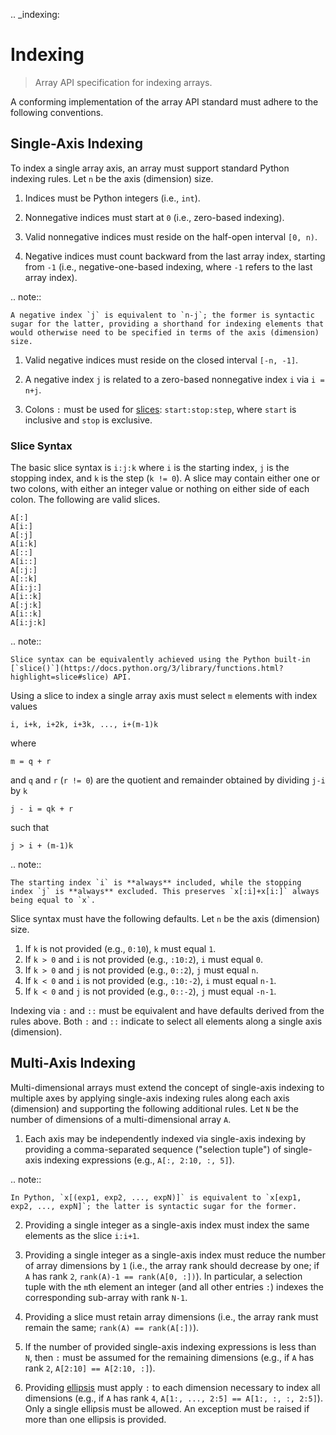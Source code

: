 .. _indexing:

# Indexing

> Array API specification for indexing arrays.

A conforming implementation of the array API standard must adhere to the following conventions.

## Single-Axis Indexing

To index a single array axis, an array must support standard Python indexing rules. Let `n` be the axis (dimension) size.

1.  Indices must be Python integers (i.e., `int`).

1.  Nonnegative indices must start at `0` (i.e., zero-based indexing).

1.  Valid nonnegative indices must reside on the half-open interval `[0, n)`.

1.  Negative indices must count backward from the last array index, starting from `-1` (i.e., negative-one-based indexing, where `-1` refers to the last array index).

.. note::

    A negative index `j` is equivalent to `n-j`; the former is syntactic sugar for the latter, providing a shorthand for indexing elements that would otherwise need to be specified in terms of the axis (dimension) size.

1.  Valid negative indices must reside on the closed interval `[-n, -1]`.

1.  A negative index `j` is related to a zero-based nonnegative index `i` via `i = n+j`.

1.  Colons `:` must be used for [slices](https://docs.python.org/3/library/functions.html?highlight=slice#slice): `start:stop:step`, where `start` is inclusive and `stop` is exclusive.

### Slice Syntax

The basic slice syntax is `i:j:k` where `i` is the starting index, `j` is the stopping index, and `k` is the step (`k != 0`). A slice may contain either one or two colons, with either an integer value or nothing on either side of each colon. The following are valid slices.

```text
A[:]
A[i:]
A[:j]
A[i:k]
A[::]
A[i::]
A[:j:]
A[::k]
A[i:j:]
A[i::k]
A[:j:k]
A[i::k]
A[i:j:k]
```

.. note::

    Slice syntax can be equivalently achieved using the Python built-in [`slice()`](https://docs.python.org/3/library/functions.html?highlight=slice#slice) API.

Using a slice to index a single array axis must select `m` elements with index values

```text
i, i+k, i+2k, i+3k, ..., i+(m-1)k
```

where

```text
m = q + r
```

and `q` and `r` (`r != 0`) are the quotient and remainder obtained by dividing `j-i` by `k`

```text
j - i = qk + r
```

such that

```text
j > i + (m-1)k
```

.. note::

    The starting index `i` is **always** included, while the stopping index `j` is **always** excluded. This preserves `x[:i]+x[i:]` always being equal to `x`.

Slice syntax must have the following defaults. Let `n` be the axis (dimension) size.

1.  If `k` is not provided (e.g., `0:10`), `k` must equal `1`.
1.  If `k > 0` and `i` is not provided (e.g., `:10:2`), `i` must equal `0`.
1.  If `k > 0` and `j` is not provided (e.g., `0::2`), `j` must equal `n`.
1.  If `k < 0` and `i` is not provided (e.g., `:10:-2`), `i` must equal `n-1`.
1.  If `k < 0` and `j` is not provided (e.g., `0::-2`), `j` must equal `-n-1`.

Indexing via `:` and `::` must be equivalent and have defaults derived from the rules above. Both `:` and `::` indicate to select all elements along a single axis (dimension).

## Multi-Axis Indexing

Multi-dimensional arrays must extend the concept of single-axis indexing to multiple axes by applying single-axis indexing rules along each axis (dimension) and supporting the following additional rules. Let `N` be the number of dimensions of a multi-dimensional array `A`.

1.  Each axis may be independently indexed via single-axis indexing by providing a comma-separated sequence ("selection tuple") of single-axis indexing expressions (e.g., `A[:, 2:10, :, 5]`).

.. note::

    In Python, `x[(exp1, exp2, ..., expN)]` is equivalent to `x[exp1, exp2, ..., expN]`; the latter is syntactic sugar for the former.

2.  Providing a single integer as a single-axis index must index the same elements as the slice `i:i+1`.

3.  Providing a single integer as a single-axis index must reduce the number of array dimensions by `1` (i.e., the array rank should decrease by one; if `A` has rank `2`, `rank(A)-1 == rank(A[0, :])`). In particular, a selection tuple with the `m`th element an integer (and all other entries `:`) indexes the corresponding sub-array with rank `N-1`.

4.  Providing a slice must retain array dimensions (i.e., the array rank must remain the same; `rank(A) == rank(A[:])`).

5.  If the number of provided single-axis indexing expressions is less than `N`, then `:` must be assumed for the remaining dimensions (e.g., if `A` has rank `2`, `A[2:10] == A[2:10, :]`).

6.  Providing [ellipsis](https://docs.python.org/3/library/constants.html#Ellipsis) must apply `:` to each dimension necessary to index all dimensions (e.g., if `A` has rank `4`, `A[1:, ..., 2:5] == A[1:, :, :, 2:5]`). Only a single ellipsis must be allowed. An exception must be raised if more than one ellipsis is provided. 
